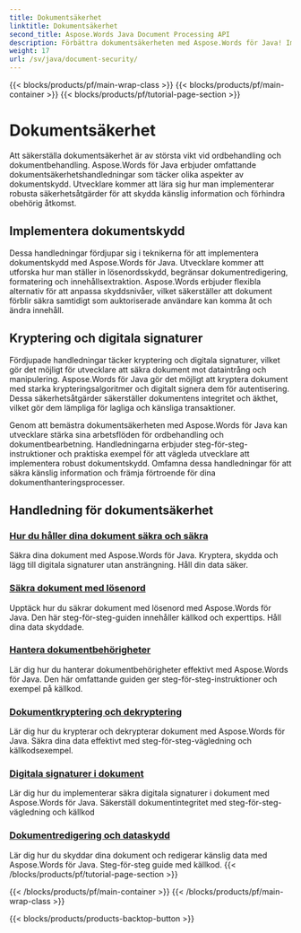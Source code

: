 ```yaml
---
title: Dokumentsäkerhet
linktitle: Dokumentsäkerhet
second_title: Aspose.Words Java Document Processing API
description: Förbättra dokumentsäkerheten med Aspose.Words för Java! Implementera skydd, kryptering och digitala signaturer för robust dataskydd.
weight: 17
url: /sv/java/document-security/
---
```


{{< blocks/products/pf/main-wrap-class >}}
{{< blocks/products/pf/main-container >}}
{{< blocks/products/pf/tutorial-page-section >}}

# Dokumentsäkerhet


Att säkerställa dokumentsäkerhet är av största vikt vid ordbehandling och dokumentbehandling. Aspose.Words för Java erbjuder omfattande dokumentsäkerhetshandledningar som täcker olika aspekter av dokumentskydd. Utvecklare kommer att lära sig hur man implementerar robusta säkerhetsåtgärder för att skydda känslig information och förhindra obehörig åtkomst.

## Implementera dokumentskydd

Dessa handledningar fördjupar sig i teknikerna för att implementera dokumentskydd med Aspose.Words för Java. Utvecklare kommer att utforska hur man ställer in lösenordsskydd, begränsar dokumentredigering, formatering och innehållsextraktion. Aspose.Words erbjuder flexibla alternativ för att anpassa skyddsnivåer, vilket säkerställer att dokument förblir säkra samtidigt som auktoriserade användare kan komma åt och ändra innehåll.

## Kryptering och digitala signaturer

Fördjupade handledningar täcker kryptering och digitala signaturer, vilket gör det möjligt för utvecklare att säkra dokument mot dataintrång och manipulering. Aspose.Words för Java gör det möjligt att kryptera dokument med starka krypteringsalgoritmer och digitalt signera dem för autentisering. Dessa säkerhetsåtgärder säkerställer dokumentens integritet och äkthet, vilket gör dem lämpliga för lagliga och känsliga transaktioner.

Genom att bemästra dokumentsäkerheten med Aspose.Words för Java kan utvecklare stärka sina arbetsflöden för ordbehandling och dokumentbearbetning. Handledningarna erbjuder steg-för-steg-instruktioner och praktiska exempel för att vägleda utvecklare att implementera robust dokumentskydd. Omfamna dessa handledningar för att säkra känslig information och främja förtroende för dina dokumenthanteringsprocesser.

## Handledning för dokumentsäkerhet
### [Hur du håller dina dokument säkra och säkra](./keep-documents-safe-secure/)
Säkra dina dokument med Aspose.Words för Java. Kryptera, skydda och lägg till digitala signaturer utan ansträngning. Håll din data säker.
### [Säkra dokument med lösenord](./securing-documents-passwords/)
Upptäck hur du säkrar dokument med lösenord med Aspose.Words för Java. Den här steg-för-steg-guiden innehåller källkod och experttips. Håll dina data skyddade.
### [Hantera dokumentbehörigheter](./managing-document-permissions/)
Lär dig hur du hanterar dokumentbehörigheter effektivt med Aspose.Words för Java. Den här omfattande guiden ger steg-för-steg-instruktioner och exempel på källkod.
### [Dokumentkryptering och dekryptering](./document-encryption-decryption/)
Lär dig hur du krypterar och dekrypterar dokument med Aspose.Words för Java. Säkra dina data effektivt med steg-för-steg-vägledning och källkodsexempel.
### [Digitala signaturer i dokument](./digital-signatures-in-documents/)
Lär dig hur du implementerar säkra digitala signaturer i dokument med Aspose.Words för Java. Säkerställ dokumentintegritet med steg-för-steg-vägledning och källkod
### [Dokumentredigering och dataskydd](./document-redaction-data-protection/)
Lär dig hur du skyddar dina dokument och redigerar känslig data med Aspose.Words för Java. Steg-för-steg guide med källkod.
{{< /blocks/products/pf/tutorial-page-section >}}

{{< /blocks/products/pf/main-container >}}
{{< /blocks/products/pf/main-wrap-class >}}

{{< blocks/products/products-backtop-button >}}
